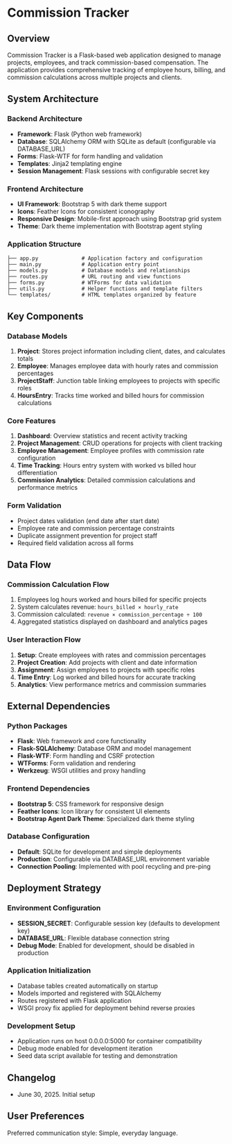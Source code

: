# Commission Tracker

## Overview

Commission Tracker is a Flask-based web application designed to manage projects, employees, and track commission-based compensation. The application provides comprehensive tracking of employee hours, billing, and commission calculations across multiple projects and clients.

## System Architecture

### Backend Architecture
- **Framework**: Flask (Python web framework)
- **Database**: SQLAlchemy ORM with SQLite as default (configurable via DATABASE_URL)
- **Forms**: Flask-WTF for form handling and validation
- **Templates**: Jinja2 templating engine
- **Session Management**: Flask sessions with configurable secret key

### Frontend Architecture
- **UI Framework**: Bootstrap 5 with dark theme support
- **Icons**: Feather Icons for consistent iconography
- **Responsive Design**: Mobile-first approach using Bootstrap grid system
- **Theme**: Dark theme implementation with Bootstrap agent styling

### Application Structure
```
├── app.py              # Application factory and configuration
├── main.py             # Application entry point
├── models.py           # Database models and relationships
├── routes.py           # URL routing and view functions
├── forms.py            # WTForms for data validation
├── utils.py            # Helper functions and template filters
└── templates/          # HTML templates organized by feature
```

## Key Components

### Database Models
1. **Project**: Stores project information including client, dates, and calculates totals
2. **Employee**: Manages employee data with hourly rates and commission percentages
3. **ProjectStaff**: Junction table linking employees to projects with specific roles
4. **HoursEntry**: Tracks time worked and billed hours for commission calculations

### Core Features
1. **Dashboard**: Overview statistics and recent activity tracking
2. **Project Management**: CRUD operations for projects with client tracking
3. **Employee Management**: Employee profiles with commission rate configuration
4. **Time Tracking**: Hours entry system with worked vs billed hour differentiation
5. **Commission Analytics**: Detailed commission calculations and performance metrics

### Form Validation
- Project dates validation (end date after start date)
- Employee rate and commission percentage constraints
- Duplicate assignment prevention for project staff
- Required field validation across all forms

## Data Flow

### Commission Calculation Flow
1. Employees log hours worked and hours billed for specific projects
2. System calculates revenue: `hours_billed × hourly_rate`
3. Commission calculated: `revenue × commission_percentage ÷ 100`
4. Aggregated statistics displayed on dashboard and analytics pages

### User Interaction Flow
1. **Setup**: Create employees with rates and commission percentages
2. **Project Creation**: Add projects with client and date information
3. **Assignment**: Assign employees to projects with specific roles
4. **Time Entry**: Log worked and billed hours for accurate tracking
5. **Analytics**: View performance metrics and commission summaries

## External Dependencies

### Python Packages
- **Flask**: Web framework and core functionality
- **Flask-SQLAlchemy**: Database ORM and model management
- **Flask-WTF**: Form handling and CSRF protection
- **WTForms**: Form validation and rendering
- **Werkzeug**: WSGI utilities and proxy handling

### Frontend Dependencies
- **Bootstrap 5**: CSS framework for responsive design
- **Feather Icons**: Icon library for consistent UI elements
- **Bootstrap Agent Dark Theme**: Specialized dark theme styling

### Database Configuration
- **Default**: SQLite for development and simple deployments
- **Production**: Configurable via DATABASE_URL environment variable
- **Connection Pooling**: Implemented with pool recycling and pre-ping

## Deployment Strategy

### Environment Configuration
- **SESSION_SECRET**: Configurable session key (defaults to development key)
- **DATABASE_URL**: Flexible database connection string
- **Debug Mode**: Enabled for development, should be disabled in production

### Application Initialization
- Database tables created automatically on startup
- Models imported and registered with SQLAlchemy
- Routes registered with Flask application
- WSGI proxy fix applied for deployment behind reverse proxies

### Development Setup
- Application runs on host 0.0.0.0:5000 for container compatibility
- Debug mode enabled for development iteration
- Seed data script available for testing and demonstration

## Changelog
- June 30, 2025. Initial setup

## User Preferences

Preferred communication style: Simple, everyday language.